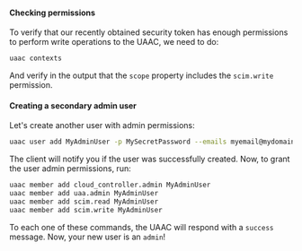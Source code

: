 #### Checking permissions

To verify that our recently obtained security token has enough permissions to perform write operations to the UAAC, we need to do:

```sh
uaac contexts
```

And verify in the output that the `scope` property includes the `scim.write` permission.

#### Creating a secondary admin user

Let's create another user with admin permissions:

```sh
uaac user add MyAdminUser -p MySecretPassword --emails myemail@mydomain.com
```

The client will notify you if the user was successfully created.
Now, to grant the user admin permissions, run:

```sh
uaac member add cloud_controller.admin MyAdminUser
uaac member add uaa.admin MyAdminUser
uaac member add scim.read MyAdminUser
uaac member add scim.write MyAdminUser
```

To each one of these commands, the UAAC will respond with a `success` message.
Now, your new user is an `admin`!
